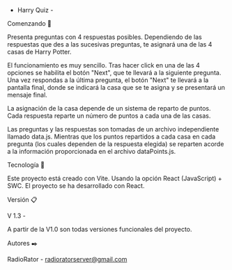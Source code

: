 - Harry Quiz -


Comenzando 🚀

Presenta preguntas con 4 respuestas posibles. Dependiendo de las respuestas que des a las sucesivas preguntas, te asignará una de las 4 casas de Harry Potter.

El funcionamiento es muy sencillo. Tras hacer click en una de las 4 opciones se habilita el botón "Next", que te llevará a la siguiente pregunta. Una vez respondas a la última pregunta, el botón "Next" te llevará a la pantalla final, donde se indicará la casa que se te asigna y se presentará un mensaje final.

La asignación de la casa depende de un sistema de reparto de puntos. Cada respuesta reparte un número de puntos a cada una de las casas.

Las preguntas y las respuestas son tomadas de un archivo independiente llamado data.js. Mientras que los puntos repartidos a cada casa en cada pregunta (los cuales dependen de la respuesta elegida) se reparten acorde a la información proporcionada en el archivo dataPoints.js.


Tecnología 🔧

Este proyecto está creado con Vite. Usando la opción React (JavaScript) + SWC. El proyecto se ha desarrollado con React.


Versión 📋

V 1.3 - 

A partir de la V1.0 son todas versiones funcionales del proyecto.


Autores ✒️

RadioRator - radioratorserver@gmail.com